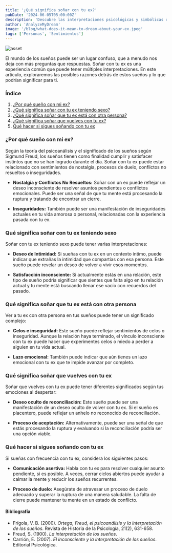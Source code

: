 ```yaml
---
title: '¿Qué significa soñar con tu ex?'
pubDate: '2024-06-05T05:00:00Z'
description: 'Descubre las interpretaciones psicológicas y simbólicas de soñar con tu ex, incluidos los sueños sobre relaciones, celos y reconciliación.'
author: 'AnalyzeMyDream'
image: '/blog/what-does-it-mean-to-dream-about-your-ex.jpeg'
tags: ['Personas', 'Sentimientos']
---
```


![asset](/blog/what-does-it-mean-to-dream-about-your-ex.jpeg)

El mundo de los sueños puede ser un lugar confuso, que a menudo nos deja con más preguntas que respuestas. Soñar con tu ex es una experiencia común que puede tener múltiples interpretaciones. En este artículo, exploraremos las posibles razones detrás de estos sueños y lo que podrían significar para ti.

### Índice

1. [¿Por qué sueño con mi ex?](#por-que-sueno-con-mi-ex)
2. [¿Qué significa soñar con tu ex teniendo sexo?](#que-significa-sonar-con-tu-ex-teniendo-sexo)
3. [¿Qué significa soñar que tu ex está con otra persona?](#que-significa-sonar-que-tu-ex-está-con-otra-persona)
4. [¿Qué significa soñar que vuelves con tu ex?](#que-significa-sonar-que-vuelves-con-tu-ex)
5. [Qué hacer si sigues soñando con tu ex](#que-hacer-si-sigues-sonando-con-tu-ex)

### ¿Por qué sueño con mi ex?

Según la teoría del psicoanálisis y el significado de los sueños según Sigmund Freud, los sueños tienen como finalidad cumplir y satisfacer instintos que no se han logrado durante el día. Soñar con tu ex puede estar relacionado con sentimientos de nostalgia, procesos de duelo, conflictos no resueltos o inseguridades.

- **Nostalgia y Conflictos No Resueltos:** Soñar con un ex puede reflejar un deseo inconsciente de resolver asuntos pendientes o conflictos emocionales. Puede ser una señal de que tu mente está procesando la ruptura y tratando de encontrar un cierre.

- **Inseguridades:** También puede ser una manifestación de inseguridades actuales en tu vida amorosa o personal, relacionadas con la experiencia pasada con tu ex.

### Qué significa soñar con tu ex teniendo sexo

Soñar con tu ex teniendo sexo puede tener varias interpretaciones:

- **Deseo de Intimidad:** Si sueñas con tu ex en un contexto íntimo, puede indicar que extrañas la intimidad que compartías con esa persona. Este sueño puede revelar un deseo de volver a vivir esos momentos.

- **Satisfacción inconsciente:** Si actualmente estás en una relación, este tipo de sueño podría significar que sientes que falta algo en tu relación actual y tu mente está buscando llenar ese vacío con recuerdos del pasado.

### Qué significa soñar que tu ex está con otra persona

Ver a tu ex con otra persona en tus sueños puede tener un significado complejo:

- **Celos e inseguridad:** Este sueño puede reflejar sentimientos de celos o inseguridad. Aunque la relación haya terminado, el vínculo inconsciente con tu ex puede hacer que experimentes celos o miedo a perder a alguien en tu vida actual.

- **Lazo emocional:** También puede indicar que aún tienes un lazo emocional con tu ex que te impide avanzar por completo. 

### Qué significa soñar que vuelves con tu ex

Soñar que vuelves con tu ex puede tener diferentes significados según tus emociones al despertar:

- **Deseo oculto de reconciliación:** Este sueño puede ser una manifestación de un deseo oculto de volver con tu ex. Si el sueño es placentero, puede reflejar un anhelo no reconocido de reconciliación.

- **Proceso de aceptación:** Alternativamente, puede ser una señal de que estás procesando la ruptura y evaluando si la reconciliación podría ser una opción viable.

### Qué hacer si sigues soñando con tu ex

Si sueñas con frecuencia con tu ex, considera los siguientes pasos:

- **Comunicación asertiva:** Habla con tu ex para resolver cualquier asunto pendiente, si es posible. A veces, cerrar ciclos abiertos puede ayudar a calmar la mente y reducir los sueños recurrentes.

- **Proceso de duelo:** Asegúrate de atravesar un proceso de duelo adecuado y superar la ruptura de una manera saludable. La falta de cierre puede mantener tu mente en un estado de conflicto.

#### Bibliografía

- Frígola, V. B. (2000). *Ortega, Freud, el psicoanálisis y la interpretación de los sueños*. Revista de Historia de la Psicología, 21(2), 631-658.
- Freud, S. (1900). *La interpretación de los sueños*.
- Carrión, E. (2007). *El inconsciente y la interpretación de los sueños*. Editorial Psicológica.

